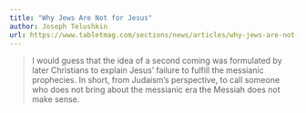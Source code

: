 ```yaml
---
title: "Why Jews Are Not for Jesus"
author: Joseph Telushkin
url: https://www.tabletmag.com/sections/news/articles/why-jews-are-not-for-jesus
---
```


> I would guess that the idea of a second coming was formulated by later Christians to explain Jesus’ failure to fulfill the messianic prophecies. In short, from Judaism’s perspective, to call someone who does not bring about the messianic era the Messiah does not make sense.



